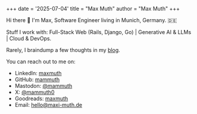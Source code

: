 +++
date = '2025-07-04'
title = "Max Muth"
author = "Max Muth"
+++

Hi there 👋
I'm Max, Software Engineer living in Munich, Germany. 🇩🇪

Stuff I work with: Full-Stack Web (Rails, Django, Go) | Generative AI & LLMs | Cloud & DevOps.

Rarely, I braindump a few thoughts in my [blog](/posts/).

You can reach out to me on:

- LinkedIn: [maxmuth](https://linkedin.com/in/maxmuth)
- GitHub: [mammuth](https://github.com/mammuth)
- Mastodon: [@mammuth](https://mastodon.social/@mammuth0)
- X: [@mammuth0](https://x.com/mammuth)
- Goodreads: [maxmuth](https://www.goodreads.com/user/show/54988140-max)
- Email: <a href="mailto:hello@maxi-muth.de">hello@maxi-muth.de</a>
